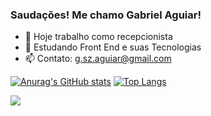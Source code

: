 ### Saudações! Me chamo Gabriel Aguiar!

- 🔭 Hoje trabalho como recepcionista
- 🌱 Estudando Front End e suas Tecnologias
- 📫 Contato: g.sz.aguiar@gmail.com

[![Anurag's GitHub stats](https://github-readme-stats.vercel.app/api?username=Gabriel-sz-Aguiar&show_icons=true&theme=onedark&&count_private=true)](https://github.com/anuraghazra/github-readme-stats)   [![Top Langs](https://github-readme-stats.vercel.app/api/top-langs/?username=Gabriel-sz-Aguiar&layout=compact&theme=onedark)](https://github.com/anuraghazra/github-readme-stats)

  <a href="https://www.linkedin.com/in/gabriel-aguiar-188a5014a/" target="_blank"><img src="https://img.shields.io/badge/-LinkedIn-%230077B5?style=for-the-badge&logo=linkedin&logoColor=white" target="_blank"></a> 
